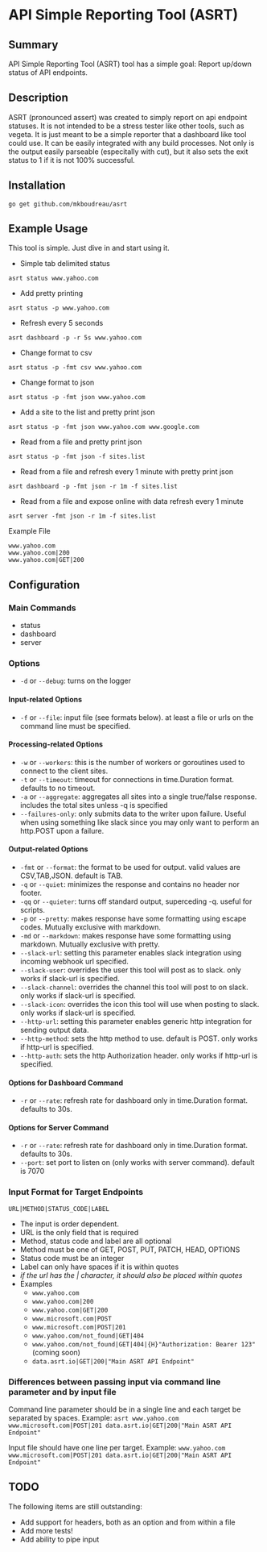# API Simple Reporting Tool (ASRT)

## Summary
API Simple Reporting Tool (ASRT) tool has a simple goal: Report up/down status of API endpoints.

## Description
ASRT (pronounced assert) was created to simply report on api endpoint statuses. It is not intended to be a stress tester like other tools, such as vegeta. It is just meant to be a simple reporter that a dashboard like tool could use. It can be easily integrated with any build processes. Not only is the output easily parseable (especitally with cut), but it also sets the exit status to 1 if it is not 100% successful.

## Installation

`go get github.com/mkboudreau/asrt`

## Example Usage
This tool is simple. Just dive in and start using it.

- Simple tab delimited status

`asrt status www.yahoo.com`

- Add pretty printing

`asrt status -p www.yahoo.com`

- Refresh every 5 seconds

`asrt dashboard -p -r 5s www.yahoo.com`

- Change format to csv

`asrt status -p -fmt csv www.yahoo.com`

- Change format to json

`asrt status -p -fmt json www.yahoo.com`

- Add a site to the list and pretty print json

`asrt status -p -fmt json www.yahoo.com www.google.com`

- Read from a file and pretty print json

`asrt status -p -fmt json -f sites.list`

- Read from a file and refresh every 1 minute with pretty print json

`asrt dashboard -p -fmt json -r 1m -f sites.list`

- Read from a file and expose online with data refresh every 1 minute

`asrt server -fmt json -r 1m -f sites.list`

Example File
```
www.yahoo.com
www.yahoo.com|200
www.yahoo.com|GET|200
```

## Configuration

### Main Commands
- status
- dashboard
- server

### Options
- `-d` or `--debug`: turns on the logger

#### Input-related Options
- `-f` or `--file`: input file (see formats below). at least a file or urls on the command line must be specified.

#### Processing-related Options
- `-w` or `--workers`: this is the number of workers or goroutines used to connect to the client sites.
- `-t` or `--timeout`: timeout for connections in time.Duration format. defaults to no timeout.
- `-a` or `--aggregate`: aggregates all sites into a single true/false response. includes the total sites unless -q is specified
- `--failures-only`: only submits data to the writer upon failure. Useful when using something like slack since you may only want to perform an http.POST upon a failure.

#### Output-related Options
- `-fmt` or `--format`: the format to be used for output. valid values are CSV,TAB,JSON. default is TAB.
- `-q` or `--quiet`: minimizes the response and contains no header nor footer.
- `-qq` or `--quieter`: turns off standard output, superceding -q. useful for scripts.
- `-p` or `--pretty`: makes response have some formatting using escape codes. Mutually exclusive with markdown.
- `-md` or `--markdown`: makes response have some formatting using markdown. Mutually exclusive with pretty.
- `--slack-url`: setting this parameter enables slack integration using incoming webhook url specified.
- `--slack-user`: overrides the user this tool will post as to slack. only works if slack-url is specified.
- `--slack-channel`: overrides the channel this tool will post to on slack. only works if slack-url is specified.
- `--slack-icon`: overrides the icon this tool will use when posting to slack. only works if slack-url is specified.
- `--http-url`: setting this parameter enables generic http integration for sending output data.
- `--http-method`: sets the http method to use. default is POST. only works if http-url is specified.
- `--http-auth`: sets the http Authorization header. only works if http-url is specified.

#### Options for Dashboard Command
- `-r` or `--rate`: refresh rate for dashboard only in time.Duration format. defaults to 30s.

#### Options for Server Command
- `-r` or `--rate`: refresh rate for dashboard only in time.Duration format. defaults to 30s.
- `--port`: set port to listen on (only works with server command). default is 7070

### Input Format for Target Endpoints

`URL|METHOD|STATUS_CODE|LABEL`

- The input is order dependent.
- URL is the only field that is required
- Method, status code and label are all optional
- Method must be one of GET, POST, PUT, PATCH, HEAD, OPTIONS
- Status code must be an integer
- Label can only have spaces if it is within quotes
- *if the url has the | character, it should also be placed within quotes*
- Examples
    + `www.yahoo.com`
    + `www.yahoo.com|200`
    + `www.yahoo.com|GET|200`
    + `www.microsoft.com|POST`
    + `www.microsoft.com|POST|201`
    + `www.yahoo.com/not_found|GET|404`
    + `www.yahoo.com/not_found|GET|404|{H}"Authorization: Bearer 123"` (coming soon)
    + `data.asrt.io|GET|200|"Main ASRT API Endpoint"`

### Differences between passing input via command line parameter and by input file

Command line parameter should be in a single line and each target be separated by spaces.
Example: `asrt www.yahoo.com www.microsoft.com|POST|201 data.asrt.io|GET|200|"Main ASRT API Endpoint"`

Input file should have one line per target.
Example:
`
www.yahoo.com
www.microsoft.com|POST|201
data.asrt.io|GET|200|"Main ASRT API Endpoint"
`

## TODO

The following items are still outstanding:
- Add support for headers, both as an option and from within a file
- Add more tests!
- Add ability to pipe input
